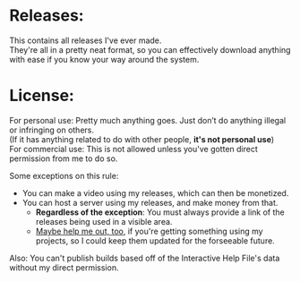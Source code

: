 # Releases:
This contains all releases I've ever made.
<br>They're all in a pretty neat format, so you can effectively download anything with ease if you know your way around the system.

# License:
For personal use: Pretty much anything goes. Just don’t do anything illegal or infringing on others.
<br>(If it has anything related to do with other people, **it's not personal use**)
<br>For commercial use: This is not allowed unless you've gotten direct permission from me to do so.

Some exceptions on this rule:
- You can make a video using my releases, which can then be monetized.
- You can host a server using my releases, and make money from that.
  - **Regardless of the exception**: You must always provide a link of the releases being used in a visible area.
  - [Maybe help me out, too](https://www.patreon.com/thediamondplayables), if you're getting something using my projects, so I could keep them updated for the forseeable future.

Also: You can't publish builds based off of the Interactive Help File's data without my direct permission.
